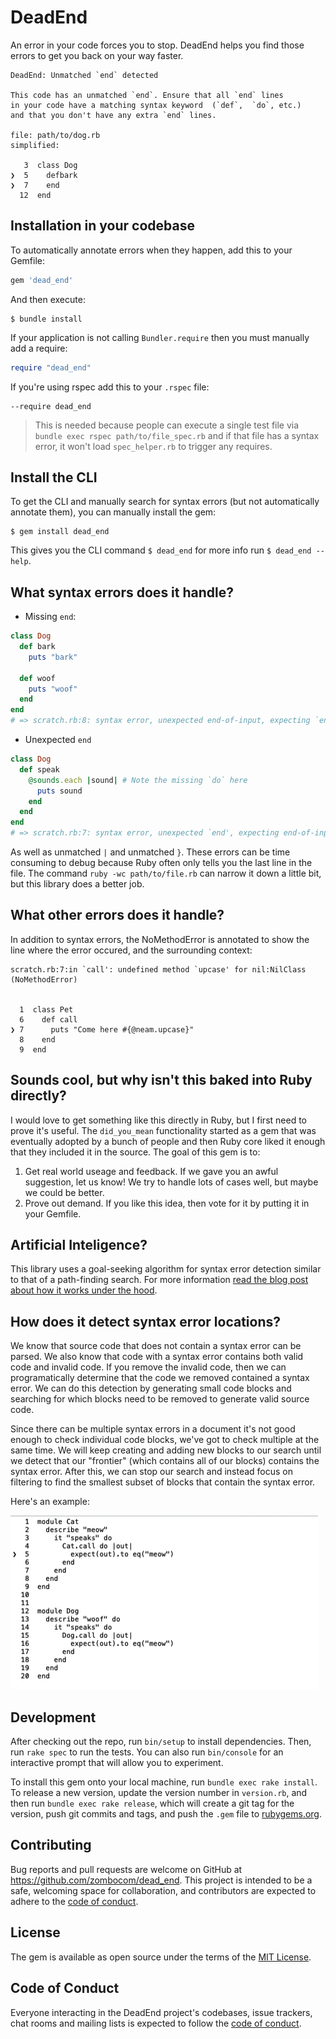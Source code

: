 # DeadEnd

An error in your code forces you to stop. DeadEnd helps you find those errors to get you back on your way faster.

    DeadEnd: Unmatched `end` detected

    This code has an unmatched `end`. Ensure that all `end` lines
    in your code have a matching syntax keyword  (`def`,  `do`, etc.)
    and that you don't have any extra `end` lines.

    file: path/to/dog.rb
    simplified:

       3  class Dog
    ❯  5    defbark
    ❯  7    end
      12  end

## Installation in your codebase

To automatically annotate errors when they happen, add this to your Gemfile:

```ruby
gem 'dead_end'
```

And then execute:

    $ bundle install

If your application is not calling `Bundler.require` then you must manually add a require:

```ruby
require "dead_end"
```

If you're using rspec add this to your `.rspec` file:

```
--require dead_end
```

> This is needed because people can execute a single test file via `bundle exec rspec path/to/file_spec.rb` and if that file has a syntax error, it won't load `spec_helper.rb` to trigger any requires.

## Install the CLI

To get the CLI and manually search for syntax errors (but not automatically annotate them), you can manually install the gem:

    $ gem install dead_end

This gives you the CLI command `$ dead_end` for more info run `$ dead_end --help`.

## What syntax errors does it handle?

- Missing `end`:

```ruby
class Dog
  def bark
    puts "bark"

  def woof
    puts "woof"
  end
end
# => scratch.rb:8: syntax error, unexpected end-of-input, expecting `end'
```

- Unexpected `end`

```ruby
class Dog
  def speak
    @sounds.each |sound| # Note the missing `do` here
      puts sound
    end
  end
end
# => scratch.rb:7: syntax error, unexpected `end', expecting end-of-input
```

As well as unmatched `|` and unmatched `}`. These errors can be time consuming to debug because Ruby often only tells you the last line in the file. The command `ruby -wc path/to/file.rb` can narrow it down a little bit, but this library does a better job.

## What other errors does it handle?

In addition to syntax errors, the NoMethodError is annotated to show the line where the error occured, and the surrounding context:

```
scratch.rb:7:in `call': undefined method `upcase' for nil:NilClass (NoMethodError)


  1  class Pet
  6    def call
❯ 7      puts "Come here #{@neam.upcase}"
  8    end
  9  end
```

## Sounds cool, but why isn't this baked into Ruby directly?

I would love to get something like this directly in Ruby, but I first need to prove it's useful. The `did_you_mean` functionality started as a gem that was eventually adopted by a bunch of people and then Ruby core liked it enough that they included it in the source. The goal of this gem is to:

1. Get real world useage and feedback. If we gave you an awful suggestion, let us know! We try to handle lots of cases well, but maybe we could be better.
2. Prove out demand. If you like this idea, then vote for it by putting it in your Gemfile.

## Artificial Inteligence?

This library uses a goal-seeking algorithm for syntax error detection similar to that of a path-finding search. For more information [read the blog post about how it works under the hood](https://schneems.com/2020/12/01/squash-unexpectedend-errors-with-syntaxsearch/).

## How does it detect syntax error locations?

We know that source code that does not contain a syntax error can be parsed. We also know that code with a syntax error contains both valid code and invalid code. If you remove the invalid code, then we can programatically determine that the code we removed contained a syntax error. We can do this detection by generating small code blocks and searching for which blocks need to be removed to generate valid source code.

Since there can be multiple syntax errors in a document it's not good enough to check individual code blocks, we've got to check multiple at the same time. We will keep creating and adding new blocks to our search until we detect that our "frontier" (which contains all of our blocks) contains the syntax error. After this, we can stop our search and instead focus on filtering to find the smallest subset of blocks that contain the syntax error.

Here's an example:

![](assets/syntax_search.gif)

## Development

After checking out the repo, run `bin/setup` to install dependencies. Then, run `rake spec` to run the tests. You can also run `bin/console` for an interactive prompt that will allow you to experiment.

To install this gem onto your local machine, run `bundle exec rake install`. To release a new version, update the version number in `version.rb`, and then run `bundle exec rake release`, which will create a git tag for the version, push git commits and tags, and push the `.gem` file to [rubygems.org](https://rubygems.org).

## Contributing

Bug reports and pull requests are welcome on GitHub at https://github.com/zombocom/dead_end. This project is intended to be a safe, welcoming space for collaboration, and contributors are expected to adhere to the [code of conduct](https://github.com/zombocom/dead_end/blob/master/CODE_OF_CONDUCT.md).


## License

The gem is available as open source under the terms of the [MIT License](https://opensource.org/licenses/MIT).

## Code of Conduct

Everyone interacting in the DeadEnd project's codebases, issue trackers, chat rooms and mailing lists is expected to follow the [code of conduct](https://github.com/zombocom/dead_end/blob/master/CODE_OF_CONDUCT.md).
